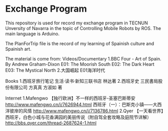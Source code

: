 # Exchange Program
This repository is used for record my exchange program in TECNUN Unversity of Navarra in the topic of Controlling Mobile Robots by ROS. 
The main language is Arduino.

The PlanForTrip file is the record of my learning of Spainish culture and Spainish art.

The material is come from: 
Videos/Documentary
1.BBC Four - Art of Spain. By  Andrew Graham-Dixon
E01: The Moorish South E02: The Dark Heart E03: The Mystical North
2.大国崛起 E01海洋时代

Books
1.西班牙旅行笔记 生活·读书·新知三联书店 林达著
2.西班牙史 三民書局股份有限公司 方真真 方淑如 著

Internet
1.Mafengwo 
【独行欧洲】不一样的西班牙-圣塞巴斯蒂安 http://www.mafengwo.cn/i/7626944.html
西班牙（一）：巴斯克小镇——大西洋彼岸的风情 http://www.mafengwo.cn/i/7136786.html
2.Qyer
【一天看世界】西班牙，白色小城与花香满园的美丽传说（附自驾全套攻略及庭院节详解） http://bbs.qyer.com/thread-2687624-1.html

